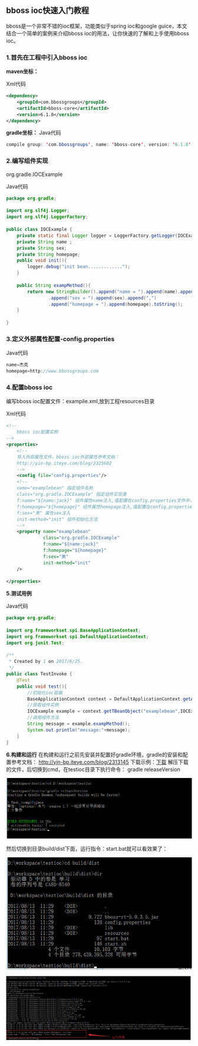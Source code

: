 ## bboss ioc快速入门教程

 bboss是一个非常不错的ioc框架，功能类似于spring ioc和google guice，本文结合一个简单的案例来介绍bboss ioc的用法，让你快速的了解和上手使用bboss ioc。

### **1.首先在工程中引入bboss ioc**

**maven坐标：**

Xml代码

```xml
<dependency>  
    <groupId>com.bbossgroups</groupId>  
    <artifactId>bboss-core</artifactId>  
    <version>6.1.8</version>  
</dependency> 
```

**gradle坐标：**
Java代码

```java
compile group: 'com.bbossgroups', name: 'bboss-core', version: '6.1.8'  
```

### **2.编写组件实现**

org.gradle.IOCExample

Java代码

```java
package org.gradle;  
  
import org.slf4j.Logger;  
import org.slf4j.LoggerFactory;  
  
public class IOCExample {  
    private static final Logger logger = LoggerFactory.getLogger(IOCExample.class);  
    private String name ;  
    private String sex;  
    private String homepage;  
    public void init(){  
        logger.debug("init bean.............");  
    }  
  
    public String exampMethod(){  
        return new StringBuilder().append("name = ").append(name).append(",")  
                .append("sex = ").append(sex).append(",")  
                .append("homepage = ").append(homepage).toString();  
    }  
  
}  
```

### **3.定义外部属性配置-config.properties**

Java代码

```java
name=杰克  
homepage=http://www.bbossgroups.com 
```

### **4.配置bboss ioc**

编写bboss ioc配置文件：exampile.xml,放到工程resources目录

Xml代码

```xml
<!-- 
    bboss ioc配置实例 
-->  
<properties>  
    <!--  
    导入外部属性文件，bboss ioc外部属性参考文档：  
    http://yin-bp.iteye.com/blog/2325602  
    -->  
    <config file="config.properties"/>  
    <!--  
    name="examplebean" 指定组件名称  
    class="org.gradle.IOCExample" 指定组件实现类  
    f:name="${name:jack}" 组件属性name注入,值配置在config.properties文件中，如果外部属性文件中没有配置name则使用默认值jack  
    f:homepage="${homepage}" 组件属性homepage注入,值配置在config.properties文件中  
    f:sex="男" 属性sex注入  
    init-method="init" 组件初始化方法  
    -->  
    <property name="examplebean"  
              class="org.gradle.IOCExample"  
              f:name="${name:jack}"  
              f:homepage="${homepage}"  
              f:sex="男"  
              init-method="init"  
    />  
  
</properties>  
```

**5.测试用例**

Java代码

```java
package org.gradle;  
  
import org.frameworkset.spi.BaseApplicationContext;  
import org.frameworkset.spi.DefaultApplicationContext;  
import org.junit.Test;  
  
/** 
 * Created by 1 on 2017/6/25. 
 */  
public class TestInvoke {  
    @Test  
    public void test(){  
        //初始化ioc容器  
        BaseApplicationContext context = DefaultApplicationContext.getApplicationContext("example.xml");  
        //获取组件实例  
        IOCExample example = context.getTBeanObject("examplebean",IOCExample.class);  
        //调用组件方法  
        String message = example.exampMethod();  
        System.out.println("message:"+message);  
    }  
}  
```

**6.构建和运行**
在构建和运行之前先安装并配置好gradle环境，gradle的安装和配置参考文档：
http://yin-bp.iteye.com/blog/2313145
下载示例：[下载](http://www.bbossgroups.com/tool/download.htm?fileName=testioc.zip)
解压下载的文件，后切换到cmd，在testioc目录下执行命令：
gradle releaseVersion

![](../_images/ioc/4faedb78-2d31-3018-ad5e-40afa45be9ae.png)

然后切换到目录build/dist下面，运行指令：start.bat就可以看效果了：

![](../_images\ioc\8f51b054-4ed0-3e17-a3ba-2d55d4f4ca56.png)

![](../_images\ioc\f4f3425c-c29a-3dd6-88a6-0a6cf1477990.png)

